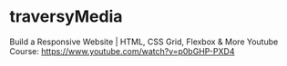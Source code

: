 # traversyMedia

Build a Responsive Website | HTML, CSS Grid, Flexbox & More
Youtube Course: https://www.youtube.com/watch?v=p0bGHP-PXD4

